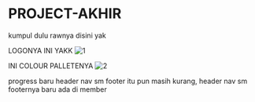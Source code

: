 # PROJECT-AKHIR
kumpul dulu rawnya disini yak

LOGONYA INI YAKK
![1](https://user-images.githubusercontent.com/120113394/235318324-679ff626-b526-4b57-aecb-02b1c984604e.png)

INI COLOUR PALLETENYA
![2](https://user-images.githubusercontent.com/120113394/235318371-257c7708-da23-4612-b4c4-090ce1c26e3c.png)

progress baru header nav sm footer itu pun masih kurang, header nav sm footernya baru ada di member

